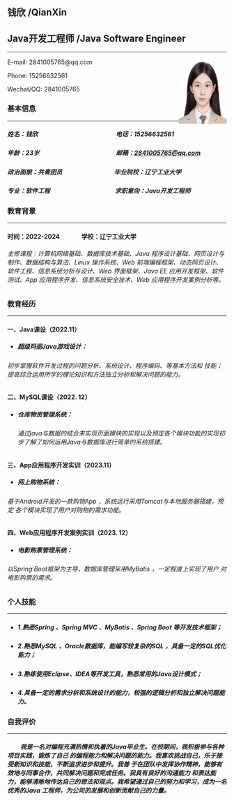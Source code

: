 ## 钱欣 <span class="titleEng">/QianXin</span>
## Java开发工程师 <span class="titleEng">/Java Software Engineer</span>
---
<img src="jl.jpg" align="right" height="150px" width="110px" />
<i class="fas fa-envelope"></i> E-mail: 2841005765@qq.com

<i class="fas fa-phone"></i> Phone: 15256632561

<i class="fab fa-weixin"></i> Wechat/QQ: 2841005765


### <i class="fas fa-tag"></i> 基本信息
---
##### 姓名：钱欣 &nbsp;&nbsp;&nbsp;&nbsp;&nbsp;&nbsp;&nbsp;&nbsp;&nbsp;&nbsp;&nbsp;&nbsp;&nbsp;&nbsp;&nbsp;&nbsp;&nbsp;&nbsp;&nbsp;&nbsp;&nbsp;&nbsp;&nbsp;&nbsp;&nbsp;&nbsp;&nbsp;&nbsp;&nbsp;&nbsp;&nbsp;&nbsp;&nbsp;&nbsp;&nbsp;&nbsp;&nbsp;&nbsp;&nbsp;&nbsp;&nbsp;&nbsp;&nbsp;&nbsp;&nbsp;&nbsp;&nbsp;&nbsp;&nbsp;&nbsp;&nbsp;&nbsp; 电话：15256632561 
##### 年龄：23岁 &nbsp;&nbsp;&nbsp;&nbsp;&nbsp;&nbsp;&nbsp;&nbsp;&nbsp;&nbsp;&nbsp;&nbsp;&nbsp;&nbsp;&nbsp;&nbsp;&nbsp;&nbsp;&nbsp;&nbsp;&nbsp;&nbsp;&nbsp;&nbsp;&nbsp;&nbsp;&nbsp;&nbsp;&nbsp;&nbsp;&nbsp;&nbsp;&nbsp;&nbsp;&nbsp;&nbsp;&nbsp;&nbsp;&nbsp;&nbsp;&nbsp;&nbsp;&nbsp;&nbsp;&nbsp;&nbsp;&nbsp;&nbsp;&nbsp;&nbsp;&nbsp; 邮箱：2841005765@qq.com 
##### 政治面貌：共青团员 &nbsp;&nbsp;&nbsp;&nbsp;&nbsp;&nbsp;&nbsp;&nbsp;&nbsp;&nbsp;&nbsp;&nbsp;&nbsp;&nbsp;&nbsp;&nbsp;&nbsp;&nbsp;&nbsp;&nbsp;&nbsp;&nbsp;&nbsp;&nbsp;&nbsp;&nbsp;&nbsp;&nbsp;&nbsp;&nbsp;&nbsp;&nbsp;&nbsp;&nbsp; 毕业院校：辽宁工业大学
##### 专业：软件工程&nbsp;&nbsp;&nbsp;&nbsp;&nbsp;&nbsp;&nbsp;&nbsp;&nbsp;&nbsp;&nbsp;&nbsp;&nbsp;&nbsp;&nbsp;&nbsp;&nbsp;&nbsp;&nbsp;&nbsp;&nbsp;&nbsp;&nbsp;&nbsp;&nbsp;&nbsp;&nbsp;&nbsp;&nbsp;&nbsp;&nbsp;&nbsp;&nbsp;&nbsp;&nbsp;&nbsp;&nbsp;&nbsp;&nbsp;&nbsp;&nbsp;&nbsp;&nbsp;&nbsp; 求职意向：Java开发工程师 


### <i class="fas fa-list"></i> 教育背景
---
#### 时间：2022-2024  &nbsp;&nbsp;&nbsp;&nbsp;&nbsp;&nbsp;&nbsp;&nbsp;&nbsp;&nbsp;&nbsp;&nbsp;&nbsp; 学校：辽宁工业大学
###### 主修课程：计算机网络基础、数据库技术基础、Java 程序设计基础、网页设计与制作、数据结构与算法、Linux 操作系统、Web 前端编程框架、动态网页设计、软件工程、信息系统分析与设计、Web 界面框架、Java EE 应用开发框架、软件测试、App 应用程序开发、信息系统安全技术、Web 应用程序开发案例分析等。


### <i class="fas fa-list"></i> 教育经历
---
#### 一、Java课设（2022.11）
* ##### 超级玛丽Java游戏设计：
 ###### 初步掌握软件开发过程的问题分析、系统设计、程序编码、等基本方法和 技能；提高综合运用所学的理论知识和方法独立分析和解决问题的能力。

#### 二、MySQL课设（2022. 12）
* ##### 仓库物资管理系统：
  ###### 通过java与数据的结合来实现页面模块的实现以及预定各个模块功能的实现初 步了解了如何运用Java与数据库进行简单的系统搭建。

#### 三、App应用程序开发实训（2023.11）
* ##### 网上购物系统：
 ###### 基于Android开发的一款购物App ，系统运行采用Tomcat与本地服务器搭建，预定 各个模块实现了用户对购物的需求功能。

#### 四、Web应用程序开发案例实训（2023. 12）
* ##### 电影购票管理系统：
 ###### 以Spring Boot框架为主导，数据库管理采用MyBatis ，一定程度上实现了用户 对电影购票的需求。

### <i class="fas fa-tag"></i> 个人技能
---
* ##### 1.熟悉Spring 、Spring MVC 、MyBatis 、Spring Boot 等开发技术框架；
* ##### 2.熟悉MySQL 、Oracle数据库，能编写较复杂的SQL ，具备一定的SQL优化能力；
* ##### 3.熟练使用Eclipse、IDEA等开发工具，熟悉常用的Java设计模式；
* ##### 4.具备一定的需求分析和系统设计的能力，较强的逻辑分析和独立解决问题能力。

### <i class="fas fa-tag"></i> 自我评价
---
##### &nbsp;&nbsp;&nbsp;&nbsp;&nbsp;&nbsp;&nbsp;&nbsp;&nbsp;我是一名对编程充满热情和执着的Java毕业生。在校期间，我积极参与各种项目实践，锻炼了自己 的编程能力和解决问题的能力。我喜欢挑战自己，乐于接受新知识和技能，不断追求进步和提升。我善 于在团队中发挥协作精神，能够有效地与同事合作，共同解决问题和完成任务。我具有良好的沟通能力 和表达能力，能够清晰地传达自己的想法和观点。我希望通过自己的努力和学习，成为一名优秀的Java 工程师，为公司的发展和创新贡献自己的力量。


